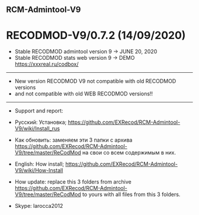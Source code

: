 ## RCM-Admintool-V9
# RECODMOD-V9/0.7.2 (14/09/2020)

- Stable RECODMOD admintool version 9  ->  JUNE 20, 2020
- Stable RECODMOD stats web version 9  ->  DEMO https://xxxreal.ru/codbox/
--------------------------------------------------------
- New version RECODMOD V9 not compatible with old RECODMOD versions 
-    and not compatible with old WEB RECODMOD versions!!
--------------------------------------------------------
- Support and report: 
- Русский: Установка; https://github.com/EXRecod/RCM-Admintool-V9/wiki/Install_rus 
- Как обновить: заменяем эти 3 папки с архива https://github.com/EXRecod/RCM-Admintool-V9/tree/master/ReCodMod  на свои со всем содержимым в них.

- English: How install; https://github.com/EXRecod/RCM-Admintool-V9/wiki/How-Install
- How update: replace this 3 folders from archive https://github.com/EXRecod/RCM-Admintool-V9/tree/master/ReCodMod  to yours with all files from this 3 folders.

- Skype: larocca2012
